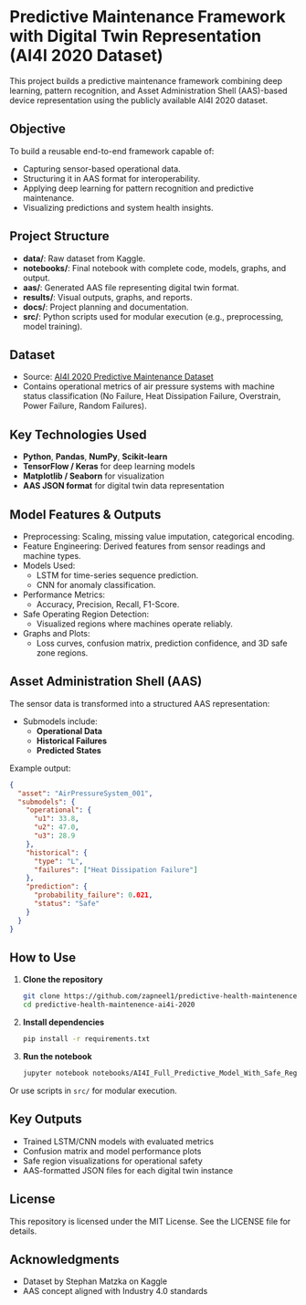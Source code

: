 # Predictive Maintenance Framework with Digital Twin Representation (AI4I 2020 Dataset)

This project builds a predictive maintenance framework combining deep learning, pattern recognition, and Asset Administration Shell (AAS)-based device representation using the publicly available AI4I 2020 dataset.

## Objective

To build a reusable end-to-end framework capable of:
- Capturing sensor-based operational data.
- Structuring it in AAS format for interoperability.
- Applying deep learning for pattern recognition and predictive maintenance.
- Visualizing predictions and system health insights.


## Project Structure

- **data/**: Raw dataset from Kaggle.
- **notebooks/**: Final notebook with complete code, models, graphs, and output.
- **aas/**: Generated AAS file representing digital twin format.
- **results/**: Visual outputs, graphs, and reports.
- **docs/**: Project planning and documentation.
- **src/**: Python scripts used for modular execution (e.g., preprocessing, model training).


## Dataset

- Source: [AI4I 2020 Predictive Maintenance Dataset](https://www.kaggle.com/datasets/stephanmatzka/predictive-maintenance-dataset-ai4i-2020)
- Contains operational metrics of air pressure systems with machine status classification (No Failure, Heat Dissipation Failure, Overstrain, Power Failure, Random Failures).


## Key Technologies Used

- **Python**, **Pandas**, **NumPy**, **Scikit-learn**
- **TensorFlow / Keras** for deep learning models
- **Matplotlib / Seaborn** for visualization
- **AAS JSON format** for digital twin data representation


## Model Features & Outputs

- Preprocessing: Scaling, missing value imputation, categorical encoding.
- Feature Engineering: Derived features from sensor readings and machine types.
- Models Used:
  - LSTM for time-series sequence prediction.
  - CNN for anomaly classification.
- Performance Metrics:
  - Accuracy, Precision, Recall, F1-Score.
- Safe Operating Region Detection:
  - Visualized regions where machines operate reliably.
- Graphs and Plots:
  - Loss curves, confusion matrix, prediction confidence, and 3D safe zone regions.


## Asset Administration Shell (AAS)

The sensor data is transformed into a structured AAS representation:
- Submodels include:
  - **Operational Data**
  - **Historical Failures**
  - **Predicted States**

Example output:
```json
{
  "asset": "AirPressureSystem_001",
  "submodels": {
    "operational": {
      "u1": 33.8,
      "u2": 47.0,
      "u3": 28.9
    },
    "historical": {
      "type": "L",
      "failures": ["Heat Dissipation Failure"]
    },
    "prediction": {
      "probability_failure": 0.021,
      "status": "Safe"
    }
  }
}
```


## How to Use

1. **Clone the repository**
   ```bash
   git clone https://github.com/zapneel1/predictive-health-maintenence-ai4i-2020.git
   cd predictive-health-maintenence-ai4i-2020
   ```

2. **Install dependencies**
   ```bash
   pip install -r requirements.txt
   ```

3. **Run the notebook**
   ```bash
   jupyter notebook notebooks/AI4I_Full_Predictive_Model_With_Safe_Region_with_outputs_final.ipynb
   ```

Or use scripts in `src/` for modular execution.

## Key Outputs

- Trained LSTM/CNN models with evaluated metrics
- Confusion matrix and model performance plots
- Safe region visualizations for operational safety
- AAS-formatted JSON files for each digital twin instance

## License

This repository is licensed under the MIT License. See the LICENSE file for details.

## Acknowledgments

- Dataset by Stephan Matzka on Kaggle
- AAS concept aligned with Industry 4.0 standards
